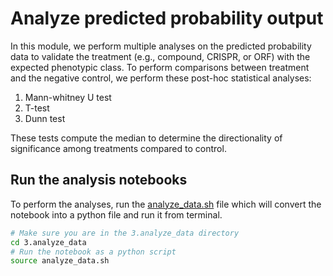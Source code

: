 # Analyze predicted probability output

In this module, we perform multiple analyses on the predicted probability data to validate the treatment (e.g., compound, CRISPR, or ORF) with the expected phenotypic class.
To perform comparisons between treatment and the negative control, we perform these post-hoc statistical analyses:

1. Mann-whitney U test
2. T-test
3. Dunn test 

These tests compute the median to determine the directionality of significance among treatments compared to control.

## Run the analysis notebooks

To perform the analyses, run the [analyze_data.sh](./analyze_data.sh) file which will convert the notebook into a python file and run it from terminal.

```bash
# Make sure you are in the 3.analyze_data directory
cd 3.analyze_data
# Run the notebook as a python script
source analyze_data.sh
```
